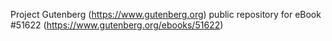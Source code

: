 Project Gutenberg (https://www.gutenberg.org) public repository for
eBook #51622 (https://www.gutenberg.org/ebooks/51622)
